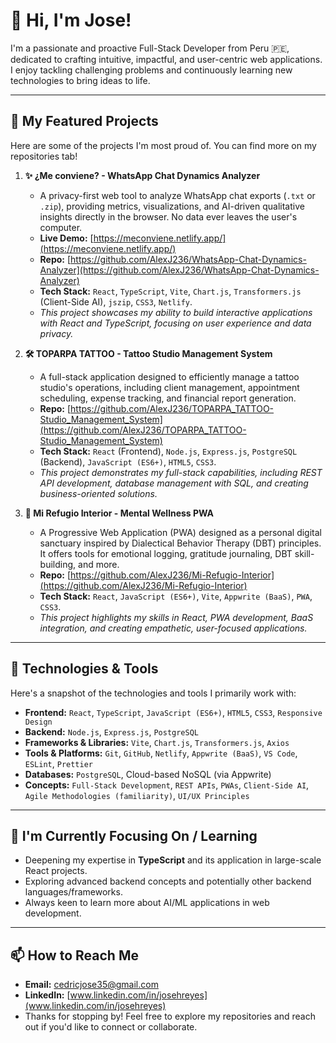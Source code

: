# 👋 Hi, I'm Jose!

I'm a passionate and proactive Full-Stack Developer from Peru 🇵🇪, dedicated to crafting intuitive, impactful, and user-centric web applications. I enjoy tackling challenging problems and continuously learning new technologies to bring ideas to life.

---

## 🚀 My Featured Projects

Here are some of the projects I'm most proud of. You can find more on my repositories tab!

1.  **✨ ¿Me conviene? - WhatsApp Chat Dynamics Analyzer**
    * A privacy-first web tool to analyze WhatsApp chat exports (`.txt` or `.zip`), providing metrics, visualizations, and AI-driven qualitative insights directly in the browser. No data ever leaves the user's computer.
    * **Live Demo:** [https://meconviene.netlify.app/](https://meconviene.netlify.app/)
    * **Repo:** [https://github.com/AlexJ236/WhatsApp-Chat-Dynamics-Analyzer](https://github.com/AlexJ236/WhatsApp-Chat-Dynamics-Analyzer)
    * **Tech Stack:** `React`, `TypeScript`, `Vite`, `Chart.js`, `Transformers.js` (Client-Side AI), `jszip`, `CSS3`, `Netlify`.
    * *This project showcases my ability to build interactive applications with React and TypeScript, focusing on user experience and data privacy.*

2.  **🛠️ TOPARPA TATTOO - Tattoo Studio Management System**
    * A full-stack application designed to efficiently manage a tattoo studio's operations, including client management, appointment scheduling, expense tracking, and financial report generation.
    * **Repo:** [https://github.com/AlexJ236/TOPARPA_TATTOO-Studio_Management_System](https://github.com/AlexJ236/TOPARPA_TATTOO-Studio_Management_System)
    * **Tech Stack:** `React` (Frontend), `Node.js`, `Express.js`, `PostgreSQL` (Backend), `JavaScript (ES6+)`, `HTML5`, `CSS3`.
    * *This project demonstrates my full-stack capabilities, including REST API development, database management with SQL, and creating business-oriented solutions.*

3.  **💖 Mi Refugio Interior - Mental Wellness PWA**
    * A Progressive Web Application (PWA) designed as a personal digital sanctuary inspired by Dialectical Behavior Therapy (DBT) principles. It offers tools for emotional logging, gratitude journaling, DBT skill-building, and more.
    * **Repo:** [https://github.com/AlexJ236/Mi-Refugio-Interior](https://github.com/AlexJ236/Mi-Refugio-Interior)
    * **Tech Stack:** `React`, `JavaScript (ES6+)`, `Vite`, `Appwrite (BaaS)`, `PWA`, `CSS3`.
    * *This project highlights my skills in React, PWA development, BaaS integration, and creating empathetic, user-focused applications.*

---

## 🔧 Technologies & Tools

Here's a snapshot of the technologies and tools I primarily work with:

* **Frontend:** `React`, `TypeScript`, `JavaScript (ES6+)`, `HTML5`, `CSS3`, `Responsive Design`
* **Backend:** `Node.js`, `Express.js`, `PostgreSQL`
* **Frameworks & Libraries:** `Vite`, `Chart.js`, `Transformers.js`, `Axios`
* **Tools & Platforms:** `Git`, `GitHub`, `Netlify`, `Appwrite (BaaS)`, `VS Code`, `ESLint`, `Prettier`
* **Databases:** `PostgreSQL`, Cloud-based NoSQL (via Appwrite)
* **Concepts:** `Full-Stack Development`, `REST APIs`, `PWAs`, `Client-Side AI`, `Agile Methodologies (familiarity)`, `UI/UX Principles`

---

## 🌱 I'm Currently Focusing On / Learning

* Deepening my expertise in **TypeScript** and its application in large-scale React projects.
* Exploring advanced backend concepts and potentially other backend languages/frameworks.
* Always keen to learn more about AI/ML applications in web development.

---

## 📫 How to Reach Me

* **Email:** cedricjose35@gmail.com
* **LinkedIn:** [www.linkedin.com/in/josehreyes](www.linkedin.com/in/josehreyes)
* Thanks for stopping by! Feel free to explore my repositories and reach out if you'd like to connect or collaborate.

